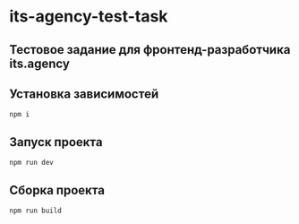 # its-agency-test-task
## Тестовое задание для фронтенд-разработчика its.agency

## Установка зависимостей
```
npm i
```

## Запуск проекта
```
npm run dev
```

## Сборка проекта
```
npm run build
```